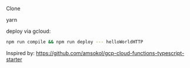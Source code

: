 
Clone 

yarn

deploy via gcloud:

```bash
npm run compile && npm run deploy --- helloWorldHTTP
```


Inspired by: https://github.com/amsokol/gcp-cloud-functions-typescript-starter
